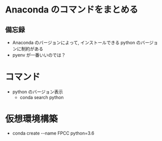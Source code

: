 # Anaconda のコマンドをまとめる

## 備忘録
- Anaconda のバージョンによって, インストールできる python のバージョンに制約がある
- pyenv が一番いいのでは？

# コマンド
- python のバージョン表示
    - conda search python

# 仮想環境構築
- conda create --name FPCC python=3.6

